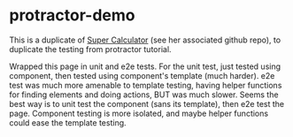 # protractor-demo

This is a duplicate of [Super Calculator](http://juliemr.github.io/protractor-demo/) (see her associated github repo), to duplicate the testing from protractor tutorial.

Wrapped this page in unit and e2e tests. For the unit test, just tested using component, then tested using component's template (much harder). e2e test was much more amenable to template testing, having helper functions for finding elements and doing actions, BUT was much slower. Seems the best way is to unit test the component (sans its template), then e2e test the page. Component testing is more isolated, and maybe helper functions could ease the template testing.

